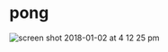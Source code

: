 # pong

![screen shot 2018-01-02 at 4 12 25 pm](https://user-images.githubusercontent.com/31449701/34505099-c66d9ae4-efd7-11e7-8fe0-5e2c55dc8df4.jpg)

